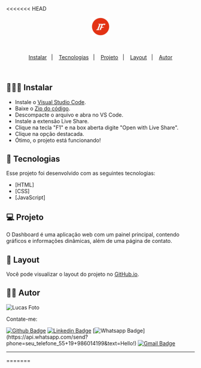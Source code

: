<<<<<<< HEAD
<p align="center">
  <img alt="IF Dashboard" src="images/if_icon.png" width="10%" =>
</p>

<br>

<p align="center">
  <a href="#-instalar">Instalar</a>&nbsp;&nbsp;&nbsp;|&nbsp;&nbsp;&nbsp;
  <a href="#-tecnologias">Tecnologias</a>&nbsp;&nbsp;&nbsp;|&nbsp;&nbsp;&nbsp;
  <a href="#-projeto">Projeto</a>&nbsp;&nbsp;&nbsp;|&nbsp;&nbsp;&nbsp;
  <a href="#-layout">Layout</a>&nbsp;&nbsp;&nbsp;|&nbsp;&nbsp;&nbsp;
  <a href="#-autor">Autor</a>
</p>

<br>

## 👨🏾‍💻 Instalar  

- Instale o [Visual Studio Code](https://code.visualstudio.com/).
- Baixe o [Zip do código](https://github.com/lucas-souza19/Dashboard-DWE/tree/master).
- Descompacte o arquivo e abra no VS Code.
- Instale a extensão Live Share.
- Clique na tecla "F1" e na box aberta digite "Open with Live Share".
- Clique na opção destacada.  
- Ótimo, o projeto está funcionando!



## 🚀 Tecnologias

Esse projeto foi desenvolvido com as seguintes tecnologias:

- [HTML]
- [CSS]
- [JavaScript]


## 💻 Projeto

O Dashboard é uma aplicação web com um painel principal, contendo gráficos e informações dinâmicas, além de uma página de contato. 

## 🔖 Layout

Você pode visualizar o layout do projeto no [GitHub.io](https://www.figma.com/file/UwFEntsHpHYJlHNQAQr4gA/Podcastr?node-id=160%3A2761).

## ✍🏾 Autor

<img src="https://avatars.githubusercontent.com/u/62265013?s=400&u=20edcf38588be64a829cb73e1ef715ce62da8de7&v=4" width="100px;" alt="Lucas Foto"/>

Contate-me:

[![Github Badge](https://img.shields.io/badge/-Github-000?style=flat-square&logo=Github&logoColor=white&link=https://github.com/lucas-souza19)](https://github.com/lucas-souza19)
[![Linkedin Badge](https://img.shields.io/badge/-LinkedIn-blue?style=flat-square&logo=Linkedin&logoColor=white&link=https://www.linkedin.com/in/lucas-souza19/)](https://www.linkedin.com/in/lucas-souza19/)
[![Whatsapp Badge](https://img.shields.io/badge/-Whatsapp-4CA143?style=flat-square&labelColor=4CA143&logo=whatsapp&logoColor=white&link=https://api.whatsapp.com/send?phone=seu_telefone_55+19+986014199&text=Hello!)](https://api.whatsapp.com/send?phone=seu_telefone_55+19+986014199&text=Hello!)
[![Gmail Badge](https://img.shields.io/badge/-Gmail-c14438?style=flat-square&logo=Gmail&logoColor=white&link=mailto:mailto:lucassouzacps19@gmail.com)](mailto:lucassouzacps19@gmail.com)

---


=======
